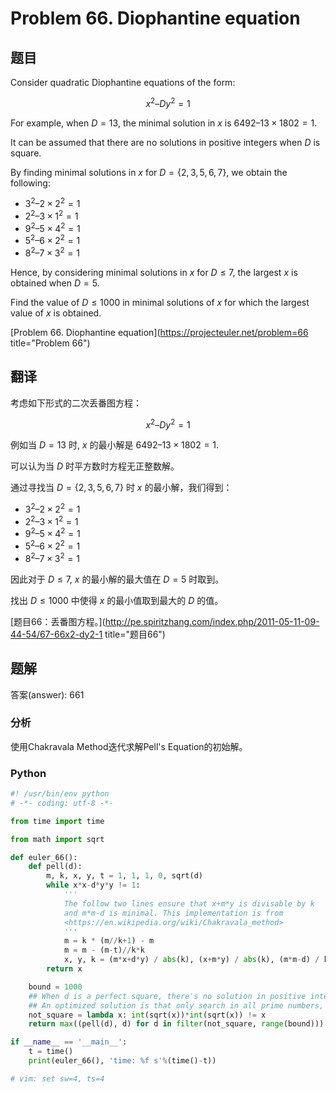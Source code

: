 Problem 66. Diophantine equation
========================================

## 题目

Consider quadratic Diophantine equations of the form:

$$x^2 – Dy^2 = 1$$

For example, when $D=13$, the minimal solution in $x$ is $6492 – 13 \times 1802 = 1$.

It can be assumed that there are no solutions in positive integers when $D$ is square.

By finding minimal solutions in $x$ for $D = \{2, 3, 5, 6, 7\}$, we obtain the following:

+ $3^2 – 2 \times 2^2 = 1$
+ $2^2 – 3 \times 1^2 = 1$
+ $9^2 – 5 \times 4^2 = 1$
+ $5^2 – 6 \times 2^2 = 1$
+ $8^2 – 7 \times 3^2 = 1$

Hence, by considering minimal solutions in $x$ for $D \le 7$, the largest $x$ is obtained when $D=5$.

Find the value of $D \le 1000$ in minimal solutions of $x$ for which the largest value of $x$ is obtained.

[Problem 66. Diophantine equation](https://projecteuler.net/problem=66 title="Problem 66")

## 翻译

考虑如下形式的二次丢番图方程：

$$x^2 – Dy^2 = 1$$

例如当 $D=13$ 时, $x$ 的最小解是 $6492 – 13 \times 1802 = 1$.

可以认为当 $D$ 时平方数时方程无正整数解。

通过寻找当 $D = \{ 2, 3, 5, 6, 7 \}$ 时 $x$ 的最小解，我们得到：

+ $3^2 – 2 \times 2^2 = 1$
+ $2^2 – 3 \times 1^2 = 1$
+ $9^2 – 5 \times 4^2 = 1$
+ $5^2 – 6 \times 2^2 = 1$
+ $8^2 – 7 \times 3^2 = 1$

因此对于 $D \le 7$, $x$ 的最小解的最大值在 $D=5$ 时取到。

找出 $D \le 1000$ 中使得 $x$ 的最小值取到最大的 $D$ 的值。

[题目66：丢番图方程。](http://pe.spiritzhang.com/index.php/2011-05-11-09-44-54/67-66x2-dy2-1 title="题目66")

## 题解

答案(answer): 661

### 分析

使用Chakravala Method迭代求解Pell's Equation的初始解。

### Python

~~~python
#! /usr/bin/env python
# -*- coding: utf-8 -*-

from time import time

from math import sqrt

def euler_66():
    def pell(d):
        m, k, x, y, t = 1, 1, 1, 0, sqrt(d)
        while x*x-d*y*y != 1:
            '''
            The follow two lines ensure that x+m*y is divisable by k
            and m*m-d is minimal. This implementation is from
            <https://en.wikipedia.org/wiki/Chakravala_method>
            '''
            m = k * (m//k+1) - m
            m = m - (m-t)//k*k
            x, y, k = (m*x+d*y) / abs(k), (x+m*y) / abs(k), (m*m-d) / k
        return x

    bound = 1000
    ## When d is a perfect square, there's no solution in positive integers.
    ## An optimized solution is that only search in all prime numbers, why?
    not_square = lambda x: int(sqrt(x))*int(sqrt(x)) != x
    return max((pell(d), d) for d in filter(not_square, range(bound)))[1]

if __name__ == '__main__':
    t = time()
    print(euler_66(), 'time: %f s'%(time()-t))

# vim: set sw=4, ts=4
~~~
